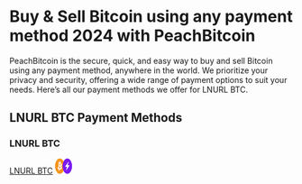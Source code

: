 <body class="payment-methods-page">

# Buy & Sell Bitcoin using any payment method 2024 with PeachBitcoin

PeachBitcoin is the secure, quick, and easy way to buy and sell Bitcoin using any payment method, anywhere in the world. We prioritize your privacy and security, offering a wide range of payment options to suit your needs. Here’s all our payment methods we offer for LNURL BTC.

## LNURL BTC Payment Methods

### LNURL BTC

<div class="payment-grid">
    <div class="payment-grid-item">
        <a href="/buy-bitcoin-with-lnurl-btc">LNURL BTC</a> 
        <img src="/img/faq/logoimg/bitcoin2.png" width="30px" height="27px" alt="Buy bitcoin with LNURL BTC, Sell bitcoin with LNURL BTC">
    </div>
</div>

</body>
